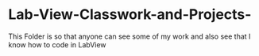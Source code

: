 # Lab-View-Classwork-and-Projects-
This Folder is so that anyone can see some of my work and also see that I know how to code in LabView

